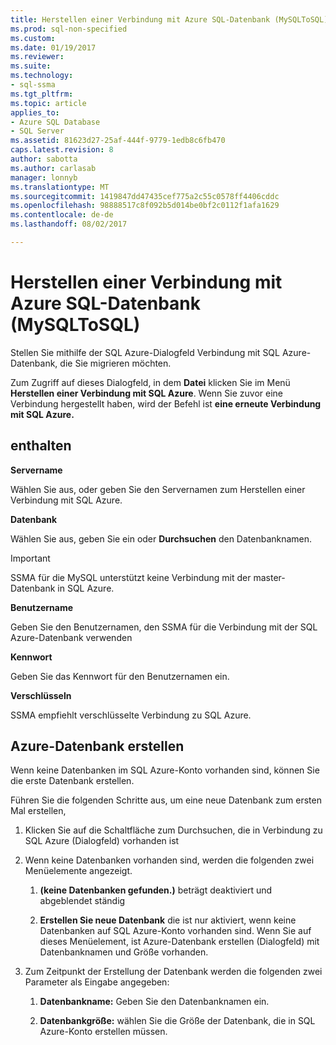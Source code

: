 ```yaml
---
title: Herstellen einer Verbindung mit Azure SQL-Datenbank (MySQLToSQL) | Microsoft Docs
ms.prod: sql-non-specified
ms.custom: 
ms.date: 01/19/2017
ms.reviewer: 
ms.suite: 
ms.technology:
- sql-ssma
ms.tgt_pltfrm: 
ms.topic: article
applies_to:
- Azure SQL Database
- SQL Server
ms.assetid: 81623d27-25af-444f-9779-1edb8c6fb470
caps.latest.revision: 8
author: sabotta
ms.author: carlasab
manager: lonnyb
ms.translationtype: MT
ms.sourcegitcommit: 1419847dd47435cef775a2c55c0578ff4406cddc
ms.openlocfilehash: 98888517c8f092b5d014be0bf2c0112f1afa1629
ms.contentlocale: de-de
ms.lasthandoff: 08/02/2017

---
```

# <a name="connect-to-azure-sql-db-mysqltosql"></a>Herstellen einer Verbindung mit Azure SQL-Datenbank (MySQLToSQL)
Stellen Sie mithilfe der SQL Azure-Dialogfeld Verbindung mit SQL Azure-Datenbank, die Sie migrieren möchten.  
  
Zum Zugriff auf dieses Dialogfeld, in dem **Datei** klicken Sie im Menü **Herstellen einer Verbindung mit SQL Azure**. Wenn Sie zuvor eine Verbindung hergestellt haben, wird der Befehl ist **eine erneute Verbindung mit SQL Azure.**  
  
## <a name="options"></a>enthalten  
**Servername**  
  
Wählen Sie aus, oder geben Sie den Servernamen zum Herstellen einer Verbindung mit SQL Azure.  
  
**Datenbank**  
  
Wählen Sie aus, geben Sie ein oder **Durchsuchen** den Datenbanknamen.  
  
> [!IMPORTANT]  
> SSMA für die MySQL unterstützt keine Verbindung mit der master-Datenbank in SQL Azure.  
  
**Benutzername**  
  
Geben Sie den Benutzernamen, den SSMA für die Verbindung mit der SQL Azure-Datenbank verwenden  
  
**Kennwort**  
  
Geben Sie das Kennwort für den Benutzernamen ein.  
  
**Verschlüsseln**  
  
SSMA empfiehlt verschlüsselte Verbindung zu SQL Azure.  
  
## <a name="create-azure-database"></a>Azure-Datenbank erstellen  
Wenn keine Datenbanken im SQL Azure-Konto vorhanden sind, können Sie die erste Datenbank erstellen.  
  
Führen Sie die folgenden Schritte aus, um eine neue Datenbank zum ersten Mal erstellen,  
  
1.  Klicken Sie auf die Schaltfläche zum Durchsuchen, die in Verbindung zu SQL Azure (Dialogfeld) vorhanden ist  
  
2.  Wenn keine Datenbanken vorhanden sind, werden die folgenden zwei Menüelemente angezeigt.  
  
    1.  **(keine Datenbanken gefunden.)**  beträgt deaktiviert und abgeblendet ständig  
  
    2.  **Erstellen Sie neue Datenbank** die ist nur aktiviert, wenn keine Datenbanken auf SQL Azure-Konto vorhanden sind. Wenn Sie auf dieses Menüelement, ist Azure-Datenbank erstellen (Dialogfeld) mit Datenbanknamen und Größe vorhanden.  
  
3.  Zum Zeitpunkt der Erstellung der Datenbank werden die folgenden zwei Parameter als Eingabe angegeben:  
  
    1.  **Datenbankname:** Geben Sie den Datenbanknamen ein.  
  
    2.  **Datenbankgröße:** wählen Sie die Größe der Datenbank, die in SQL Azure-Konto erstellen müssen.  
  


